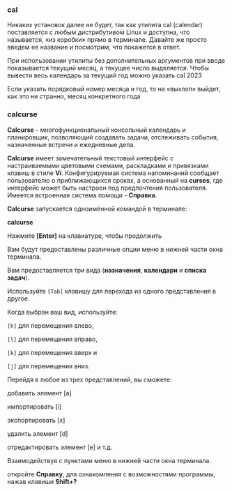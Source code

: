 ### cal

Никаких установок далее не будет, так как утилита cal (calendar) поставляется с любым дистрибутивом Linux и доступна, что называется, «из коробки» прямо в терминале. Давайте же просто введем ее название и посмотрим, что покажется в ответ.

При использовании утилиты без дополнительных аргументов при вводе показывается текущий месяц, а текущее число выделяется. Чтобы вывести весь календарь за текущий год можно указать cal 2023

Если указать порядковый номер месяца и год, то на «выхлоп» выйдет, как это ни странно, месяц конкретного года

### calcurse

**Calcurse** - многофункциональный консольный календарь и планировщик, позволяющий создавать задачи, отслеживать события, назначенные встречи и ежедневные дела. 

**Calcurse** имеет замечательный текстовый интерфейс с настраиваемыми цветовыми схемами, раскладками и привязками клавиш в стиле **Vi**. Конфигурируемая система напоминаний сообщает пользователю о приближающихся сроках, а основанный на **curses**, где интерфейс может быть настроен под предпочтения пользователя. Имеется встроенная система помощи - **Справка**.

**Calcurse** запускается одноимённой командой в терминале:  
  
**calcurse**

Нажмите **[Enter]** на клавиатуре, чтобы продолжить

Вам будут предоставлены различные опции меню в нижней части окна терминала.

Вам предоставляется три вида (**назначения**, **календари** и **списка задач**). 

Используйте `[Tab]` клавишу для перехода из одного представления в другое.

Когда выбран ваш вид, используйте: 

`[h]` для перемещения влево, 

`[l]` для перемещения вправо, 

`[k]` для перемещения вверх и 

`[j]` для перемещения вниз.

Перейдя в любое из трех представлений, вы сможете: 

добавить элемент [a] 

импортировать [i]

экспортировать [x]

удалить элемент [d]

отредактировать элемент [e] и т.д.

Взаимодействуя с пунктами меню в нижней части окна терминала.

откройте **Справку**, для ознакомления с возможностями программы, нажав клавиши **Shift+?**






